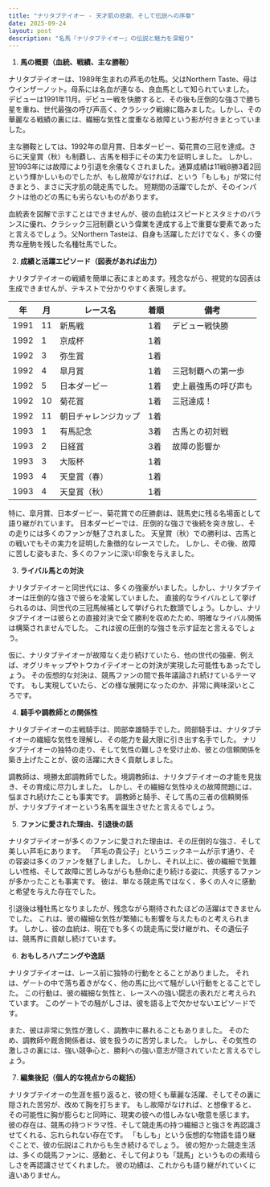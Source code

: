 ```yaml
---
title: "ナリタブテイオー - 天才肌の悲劇、そして伝説への序章"
date: 2025-09-24
layout: post
description: "名馬『ナリタブテイオー』の伝説と魅力を深堀り"
---
```


1. **馬の概要（血統、戦績、主な勝鞍）**

ナリタブテイオーは、1989年生まれの芦毛の牡馬。父はNorthern Taste、母はウインザーノット。母系には名血が連なる、良血馬として知られていました。  デビューは1991年11月。デビュー戦を快勝すると、その後も圧倒的な強さで勝ち星を重ね、世代最強の呼び声高く、クラシック戦線に臨みました。しかし、その華麗なる戦績の裏には、繊細な気性と度重なる故障という影が付きまとっていました。

主な勝鞍としては、1992年の皐月賞、日本ダービー、菊花賞の三冠を達成。さらに天皇賞（秋）も制覇し、古馬を相手にその実力を証明しました。  しかし、翌1993年には故障により引退を余儀なくされました。通算成績は11戦8勝3着2回という輝かしいものでしたが、もし故障がなければ、という「もしも」が常に付きまとう、まさに天才肌の競走馬でした。  短期間の活躍でしたが、そのインパクトは他のどの馬にも劣らないものがあります。

血統表を図解で示すことはできませんが、彼の血統はスピードとスタミナのバランスに優れ、クラシック三冠制覇という偉業を達成する上で重要な要素であったと言えるでしょう。父Northern Tasteは、自身も活躍しただけでなく、多くの優秀な産駒を残した名種牡馬でした。


2. **成績と活躍エピソード（図表があれば出力）**

ナリタブテイオーの戦績を簡単に表にまとめます。残念ながら、視覚的な図表は生成できませんが、テキストで分かりやすく表現します。

| 年 | 月 | レース名 | 着順 | 備考 |
|---|---|---|---|---|
| 1991 | 11 | 新馬戦 | 1着 | デビュー戦快勝 |
| 1992 | 1 | 京成杯 | 1着 |  |
| 1992 | 3 | 弥生賞 | 1着 |  |
| 1992 | 4 | 皐月賞 | 1着 | 三冠制覇への第一歩 |
| 1992 | 5 | 日本ダービー | 1着 | 史上最強馬の呼び声も |
| 1992 | 10 | 菊花賞 | 1着 | 三冠達成！ |
| 1992 | 11 | 朝日チャレンジカップ | 1着 |  |
| 1993 | 1 | 有馬記念 | 3着 | 古馬との初対戦 |
| 1993 | 2 | 日経賞 | 3着 | 故障の影響か |
| 1993 | 3 | 大阪杯 | 1着 |  |
| 1993 | 4 | 天皇賞（春） | 1着 |  |
| 1993 | 4 | 天皇賞（秋） | 1着 |  |


特に、皐月賞、日本ダービー、菊花賞での圧勝劇は、競馬史に残る名場面として語り継がれています。  日本ダービーでは、圧倒的な強さで後続を突き放し、その走りには多くのファンが魅了されました。  天皇賞（秋）での勝利は、古馬との戦いでもその実力を証明した象徴的なレースでした。  しかし、その後、故障に苦しむ姿もまた、多くのファンに深い印象を与えました。


3. **ライバル馬との対決**

ナリタブテイオーと同世代には、多くの強豪がいました。しかし、ナリタブテイオーは圧倒的な強さで彼らを凌駕していました。  直接的なライバルとして挙げられるのは、同世代の三冠馬候補として挙げられた数頭でしょう。しかし、ナリタブテイオーは彼らとの直接対決で全て勝利を収めたため、明確なライバル関係は構築されませんでした。  これは彼の圧倒的な強さを示す証左と言えるでしょう。

仮に、ナリタブテイオーが故障なく走り続けていたら、他の世代の強豪、例えば、オグリキャップやトウカイテイオーとの対決が実現した可能性もあったでしょう。  その仮想的な対決は、競馬ファンの間で長年議論され続けているテーマです。  もし実現していたら、どの様な展開になったのか、非常に興味深いところです。


4. **騎手や調教師との関係性**

ナリタブテイオーの主戦騎手は、岡部幸雄騎手でした。岡部騎手は、ナリタブテイオーの繊細な気性を理解し、その能力を最大限に引き出す名手でした。  ナリタブテイオーの独特の走り、そして気性の難しさを受け止め、彼との信頼関係を築き上げたことが、彼の活躍に大きく貢献しました。

調教師は、境勝太郎調教師でした。境調教師は、ナリタブテイオーの才能を見抜き、その育成に尽力しました。  しかし、その繊細な気性ゆえの故障問題には、悩まされ続けたことも事実です。  調教師と騎手、そして馬の三者の信頼関係が、ナリタブテイオーという名馬を誕生させたと言えるでしょう。


5. **ファンに愛された理由、引退後の話**

ナリタブテイオーが多くのファンに愛された理由は、その圧倒的な強さ、そして美しい芦毛にあります。  「芦毛の貴公子」というニックネームが示す通り、その容姿は多くのファンを魅了しました。  しかし、それ以上に、彼の繊細で気難しい性格、そして故障に苦しみながらも懸命に走り続ける姿に、共感するファンが多かったことも事実です。  彼は、単なる競走馬ではなく、多くの人々に感動と希望を与えた存在でした。

引退後は種牡馬となりましたが、残念ながら期待されたほどの活躍はできませんでした。  これは、彼の繊細な気性が繁殖にも影響を与えたものと考えられます。  しかし、彼の血統は、現在でも多くの競走馬に受け継がれ、その遺伝子は、競馬界に貢献し続けています。


6. **おもしろハプニングや逸話**

ナリタブテイオーは、レース前に独特の行動をとることがありました。  それは、ゲートの中で落ち着きがなく、他の馬に比べて騒がしい行動をとることでした。  この行動は、彼の繊細な気性と、レースへの強い闘志の表れだと考えられています。  このゲートでの騒がしさは、彼を語る上で欠かせないエピソードです。

また、彼は非常に気性が激しく、調教中に暴れることもありました。  そのため、調教師や厩舎関係者は、彼を扱うのに苦労しました。  しかし、その気性の激しさの裏には、強い競争心と、勝利への強い意志が隠されていたと言えるでしょう。


7. **編集後記（個人的な視点からの総括）**

ナリタブテイオーの生涯を振り返ると、彼の短くも華麗な活躍、そしてその裏に隠された苦労が、改めて胸を打ちます。  もし故障がなければ、と想像すると、その可能性に胸が膨らむと同時に、現実の彼への惜しみない敬意を感じます。  彼の存在は、競馬の持つドラマ性、そして競走馬の持つ繊細さと強さを再認識させてくれる、忘れられない存在です。  「もしも」という仮想的な物語を語り継ぐことで、彼の伝説はこれからも生き続けるでしょう。  彼の短かった競走生活は、多くの競馬ファンに、感動と、そして何よりも「競馬」というものの素晴らしさを再認識させてくれました。  彼の功績は、これからも語り継がれていくに違いありません。
